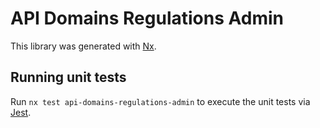# API Domains Regulations Admin

This library was generated with [Nx](https://nx.dev).

## Running unit tests

Run `nx test api-domains-regulations-admin` to execute the unit tests via [Jest](https://jestjs.io).
